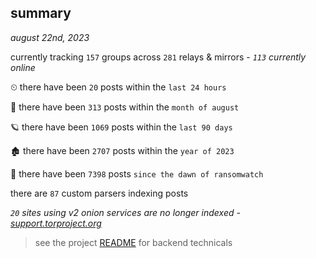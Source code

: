 
## summary
_august 22nd, 2023_

currently tracking `157` groups across `281` relays & mirrors - _`113` currently online_

⏲ there have been `20` posts within the `last 24 hours`

🦈 there have been `313` posts within the `month of august`

🪐 there have been `1069` posts within the `last 90 days`

🏚 there have been `2707` posts within the `year of 2023`

🦕 there have been `7398` posts `since the dawn of ransomwatch`

there are `87` custom parsers indexing posts

_`20` sites using v2 onion services are no longer indexed - [support.torproject.org](https://support.torproject.org/onionservices/v2-deprecation/)_

> see the project [README](https://github.com/joshhighet/ransomwatch#ransomwatch--) for backend technicals
